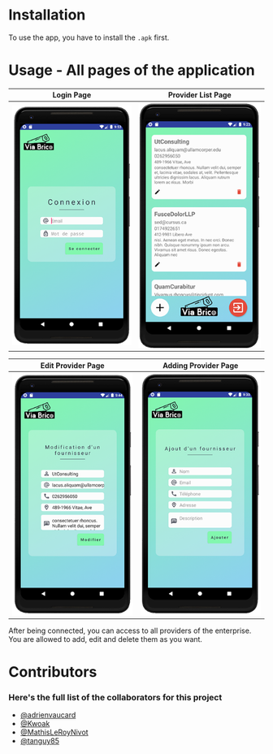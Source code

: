 # Installation

To use the app, you have to install the `.apk` first.

# Usage - All pages of the application

Login Page             |  Provider List Page
:-------------------------:|:-------------------------:
![Login](img/login.PNG)  |  ![Provider List](img/provider_list.png)

Edit Provider Page             |  Adding Provider Page
:-------------------------:|:-------------------------:
![Provider Edit](img/provider_edit.png)  |  ![Provider List](img/provider_add.PNG)

After being connected, you can access to all providers of the enterprise.
You are allowed to add, edit and delete them as you want.



# Contributors 
### Here's the full list of the collaborators for this project
- [@adrienvaucard](https://github.com/adrienvaucard "Go to @adrienvaucard's Github")
- [@Kwoak](https://github.com/Kwoak "Go to @Kwoak's Github")
- [@MathisLeRoyNivot](https://github.com/MathisLeRoyNivot "Go to @MathisLeRoyNivot's Github")
- [@tanguy85](https://github.com/tanguy85 "Go to @tanguy85's Github")





